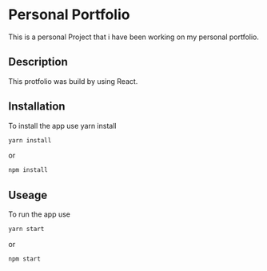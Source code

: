 # Personal Portfolio

This is a personal Project that i have been working on my personal portfolio.

## Description

This protfolio was build by using React.

## Installation

To install the app use yarn install

```bash
yarn install
```

or

```bash
npm install
```

## Useage

To run the app use

```bash
yarn start
```

or

```bash
npm start
```
